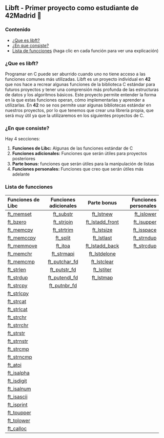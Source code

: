 ## Libft - Primer proyecto como estudiante de 42Madrid 🚀
### Contenido
* [¿Que es libft?](#que-es-libft)
* [¿En que consiste?](#en-que-consiste)
* [Lista de funcciones](#lista-de-funcciones)  (haga clic en cada función para ver una explicación)

### ¿Que es libft?

Programar en C puede ser aburrido cuando uno no tiene acceso a las funciones comunes más utilizadas. Libft es un proyecto individual en <b>42</b> que nos hace a recrear algunas funciones de la biblioteca C estándar para futuros proyectos  y tener una comprensión más profunda de las estructuras de datos y los algoritmos básicos. Este proyecto permite entender la forma en la que estas funciones
operan, cómo implementarlas y aprender a utilizarlas.  En <b>42</b> no se nos permite usar algunas bibliotecas estándar en nuestros proyectos, por lo que tenemos que crear una librería propia, que será muy útil ya que la utilizaremos en los siguientes proyectos de C.


### ¿En que consiste?

Hay 4 secciones:
1. **Funciones de Libc:** Algunas de las funciones estándar de C
2. **Funciones adicionales:** Funciones que serán útiles para proyectos posteriores
3. **Parte bonus:** funciones que serán útiles para la manipulación de listas
4. **Funciones personales:** Funciones que creo que serán útiles más adelante



### Lista de funcciones
Funciones de Libc | Funciones adicionales | Parte bonus | Funciones personales
:----------- | :-----------: | :-----------: | -----------:
[ft_memset](#ft_memset)		|[ft_substr](#ft_substr)        | [ft_lstnew](#ft_lstnew)             | [ft_islower](#ft_islower) 
[ft_bzero](#ft_bzero)		  |[ft_strjoin](#ft_strjoin)      | [ft_lstadd_front](#ft_lstadd_front) | [ft_isupper](#ft_isupper) 
[ft_memcpy](#ft_memcpy)		|[ft_strtrim](#ft_strjoin)      | [ft_lstsize](#ft_lstsize)           | [ft_isspace](#ft_isspace)   
[ft_memccpy](#ft_memccpy)	|[ft_split](#ft_split)          | [ft_lstlast](#ft_lstlast)           | [ft_strndup](#ft_strndup)
[ft_memmove](#ft_memmove)	|[ft_itoa](#ft_itoa)            | [ft_lstadd_back](#ft_lstadd_back)   | [ft_strcdup](#ft_strcdup)
[ft_memchr](#ft_memchr)		|[ft_strmapi](#ft_strmapi)      | [ft_lstdelone](#ft_lstdelone)       | 
[ft_memcmp](#ft_memcmp)		|[ft_putchar_fd](#ft_putchar_fd)| [ft_lstclear](#ft_lstclear)         | 
[ft_strlen](#ft_strlen)		|[ft_putstr_fd](#ft_putstr_fd)	| [ft_lstiter](#ft_lstiter)           | 
[ft_strdup](#ft_strdup)		|[ft_putendl_fd](#ft_putendl_fd)| [ft_lstmap](#ft_lstmap)             | 
[ft_strcpy](#ft_strcpy)		|[ft_putnbr_fd](#ft_putnbr_fd)	|				                              | 
[ft_strlcpy](#ft_strlcpy)	| 	                            |			                                | 
[ft_strcat](#ft_strcat)		| 	                            | | 
[ft_strlcat](#ft_strlcat)	| 	                            | | 
[ft_strchr](#ft_strchr)		| 	                            | | 
[ft_strrchr](#ft_strrchr)	| 	                            | | 
[ft_strstr](#ft_strstr)		|                               | | 
[ft_strnstr](#ft_strnstr)	| 	                            | | 
[ft_strcmp](#ft_strcmp)		| 	                            | | 
[ft_strncmp](#ft_strncmp)	| 	                            | | 
[ft_atoi](#ft_atoi)       | 	                            | | 
[ft_isalpha](#ft_isalpha)	| 	                            | | 
[ft_isdigit](#ft_isdigit)	| 	                            | |
[ft_isalnum](#ft_isalnum)	|                               | | 
[ft_isascii](#ft_isascii)	|                               | | 
[ft_isprint](#ft_isprint)	|                               | | 
[ft_toupper](#ft_toupper) |                               | | 
[ft_tolower](#ft_tolower)	|                               | | 
[ft_calloc](#ft_calloc)   |                               | |
